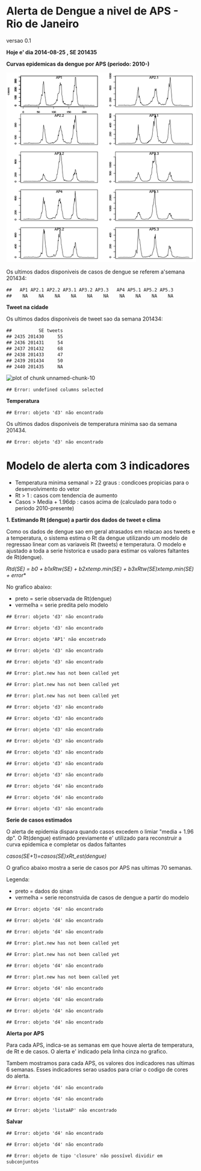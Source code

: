 Alerta de Dengue a nivel de APS - Rio de Janeiro
======================
versao 0.1






**Hoje e' dia 2014-08-25 , SE 201435**




**Curvas epidemicas da dengue por APS (periodo: 2010-)**


![plot of chunk unnamed-chunk-4](figure/unnamed-chunk-4.png) 



Os ultimos dados disponiveis de casos de dengue se referem a'semana 201434:


```
##   AP1 AP2.1 AP2.2 AP3.1 AP3.2 AP3.3   AP4 AP5.1 AP5.2 AP5.3 
##    NA    NA    NA    NA    NA    NA    NA    NA    NA    NA
```







**Tweet na cidade**



Os ultimos dados disponiveis de tweet sao da semana 201434:


```
##          SE tweets
## 2435 201430     55
## 2436 201431     54
## 2437 201432     68
## 2438 201433     47
## 2439 201434     50
## 2440 201435     NA
```

![plot of chunk unnamed-chunk-10](figure/unnamed-chunk-10.png) 



```
## Error: undefined columns selected
```

**Temperatura**





```
## Error: objeto 'd3' não encontrado
```

Os ultimos dados disponiveis de temperatura minima sao da semana 201434. 


```
## Error: objeto 'd3' não encontrado
```

      

Modelo de alerta com 3 indicadores
========

- Temperatura minima semanal > 22 graus  : condicoes propicias para o desenvolvimento do vetor
- Rt > 1 : casos com tendencia de aumento
- Casos > Media + 1.96dp : casos acima de (calculado para todo o periodo 2010-presente) 


**1. Estimando Rt (dengue) a partir dos dados de tweet e clima**

Como os dados de dengue sao em geral atrasados em relacao aos tweets e a temperatura, o sistema estima o Rt da dengue 
utilizando um modelo de regressao linear com as variaveis Rt (tweets) e temperatura. O modelo e ajustado a toda a serie 
historica e usado para estimar os valores faltantes de Rt(dengue).

*Rtd(SE) = b0 + b1xRtw(SE) + b2xtemp.min(SE) + b3xRtw(SE)xtemp.min(SE) + error**

No grafico abaixo:

- preto = serie observada de Rt(dengue)
- vermelha = serie predita pelo modelo 


```
## Error: objeto 'd3' não encontrado
```

```
## Error: objeto 'd3' não encontrado
```

```
## Error: objeto 'AP1' não encontrado
```



```
## Error: objeto 'd3' não encontrado
```

```
## Error: objeto 'd3' não encontrado
```

```
## Error: plot.new has not been called yet
```

```
## Error: plot.new has not been called yet
```

```
## Error: plot.new has not been called yet
```

```
## Error: objeto 'd3' não encontrado
```



```
## Error: objeto 'd3' não encontrado
```



```
## Error: objeto 'd3' não encontrado
```

```
## Error: objeto 'd3' não encontrado
```

```
## Error: objeto 'd3' não encontrado
```



```
## Error: objeto 'd3' não encontrado
```

```
## Error: objeto 'd3' não encontrado
```

```
## Error: objeto 'd4' não encontrado
```

```
## Error: objeto 'd4' não encontrado
```

```
## Error: objeto 'd3' não encontrado
```

**Serie de casos estimados**

O alerta de epidemia dispara quando casos excedem o limiar "media + 1.96 dp". 
O Rt(dengue) estimado previamente e' utilizado para reconstruir a curva epidemica e completar os dados 
faltantes

*casos(SE+1)=casos(SE)xRt_est(dengue)*

O grafico abaixo mostra a serie de casos por APS nas ultimas 70 semanas.

Legenda:
- preto = dados do sinan 
- vermelha = serie reconstruida de casos de dengue a partir do modelo 



```
## Error: objeto 'd4' não encontrado
```

```
## Error: objeto 'd4' não encontrado
```

```
## Error: objeto 'd4' não encontrado
```

```
## Error: plot.new has not been called yet
```

```
## Error: plot.new has not been called yet
```

```
## Error: objeto 'd4' não encontrado
```

```
## Error: plot.new has not been called yet
```

```
## Error: objeto 'd4' não encontrado
```




```
## Error: objeto 'd4' não encontrado
```

```
## Error: objeto 'd4' não encontrado
```

```
## Error: objeto 'd4' não encontrado
```

**Alerta por APS**

Para cada APS, indica-se as semanas em que houve alerta de temperatura, de Rt e de casos.
O alerta e' indicado pela linha cinza no grafico.

Tambem mostramos para cada APS, os valores dos indicadores nas ultimas 6 semanas. Esses indicadores
serao usados para criar o codigo de cores do alerta.


```
## Error: objeto 'd4' não encontrado
```

```
## Error: objeto 'd4' não encontrado
```


```
## Error: objeto 'listaAP' não encontrado
```


**Salvar**



```
## Error: objeto 'd4' não encontrado
```

```
## Error: objeto 'd4' não encontrado
```


```
## Error: objeto de tipo 'closure' não possível dividir em subconjuntos
```


